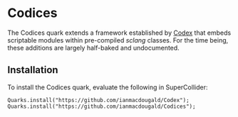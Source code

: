 # Codices

The Codices quark extends a framework established by [Codex](https://github.com/ianmacdougald/Codex) that embeds scriptable modules within pre-compiled *sclang* classes. For the time being, these additions are largely half-baked and undocumented.

## Installation

To install the Codices quark, evaluate the following in SuperCollider:

~~~~
Quarks.install("https://github.com/ianmacdougald/Codex"); 
Quarks.install("https://github.com/ianmacdougald/Codices");
~~~~
